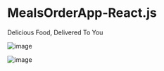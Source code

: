 # MealsOrderApp-React.js

Delicious Food, Delivered To You

![image](https://user-images.githubusercontent.com/65189662/189713628-5e753f14-c29d-49b3-93d0-01ba0ddeabf3.png)

![image](https://user-images.githubusercontent.com/65189662/189713727-58739811-4c72-437d-8eb2-2755bceac08f.png)
